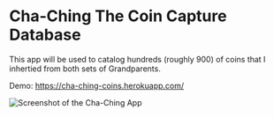 # Cha-Ching The Coin Capture Database

This app will be used to catalog hundreds (roughly 900) of coins that I inhertied from both sets of Grandparents.


Demo: https://cha-ching-coins.herokuapp.com/


![Screenshot of the Cha-Ching App](https://cha-ching-coins.herokuapp.com/images/screenshot-readme.jpg)